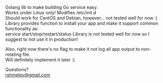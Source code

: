 Golang lib to make building Go service easy.    
Works under Linux only! Modifies /etc/init.d   
Should work for CentOS and Debian, however... not tested well for now :)     
Library provides function to install your app and make it support common functionality as:  
service <app> start/stop/restart/status
Library is not tested well for now so I suggest to not use it in production!

Also, right now there's no flag to make it not log all app output to non-rotating file.   
Will definitely implement it later :).    

Questions?  
rshmelev@gmail.com  

